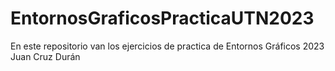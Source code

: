 # EntornosGraficosPracticaUTN2023 
En este repositorio van los ejercicios de practica de Entornos Gráficos 2023
Juan Cruz Durán 
